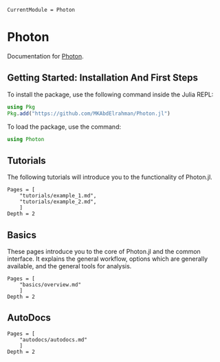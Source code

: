 ```@meta
CurrentModule = Photon
```

# Photon

Documentation for [Photon](https://github.com/MKAbdElrahman/Photon.jl).


## Getting Started: Installation And First Steps
To install the package, use the following command inside the Julia REPL:
```julia
using Pkg
Pkg.add("https://github.com/MKAbdElrahman/Photon.jl")
```

To load the package, use the command:

```julia
using Photon
```
## Tutorials

The following tutorials will introduce you to the functionality of
Photon.jl.

```@contents
Pages = [
    "tutorials/example_1.md",
    "tutorials/example_2.md",
    ]
Depth = 2
```

## Basics
These pages introduce you to the core of Photon.jl and the common
interface. It explains the general workflow, options which are generally available,
and the general tools for analysis.

```@contents
Pages = [
    "basics/overview.md"
    ]
Depth = 2
```


## AutoDocs

```@contents
Pages = [
    "autodocs/autodocs.md"
    ]
Depth = 2
```

